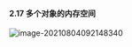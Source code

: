 #### 2.17 多个对象的内存空间

![image-20210804092148340](C:\Users\buwan\AppData\Roaming\Typora\typora-user-images\image-20210804092148340.png)

